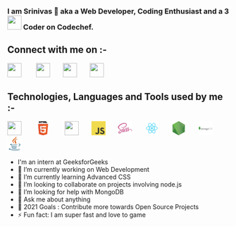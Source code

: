 ### I am Srinivas 👋 aka a Web Developer, Coding Enthusiast and a 3 <img height="32" width="32" src="https://www.flaticon.com/svg/vstatic/svg/616/616490.svg?token=exp=1612179735~hmac=8fe9996a2ec27e04d8d7c620eace5e5a" /> Coder on Codechef.
## Connect with me on :-

[<img height="32" width="32" src="https://cdn.jsdelivr.net/npm/simple-icons@v4/icons/linkedin.svg" />](https://www.linkedin.com/in/srinivas-m-298764191/) &emsp;  &ensp; [<img height="32" width="32" src="https://s3.amazonaws.com/codechef_shared/sites/all/themes/abessive/logo.svg" />](https://www.codechef.com/users/codey_srinivas) &emsp;  &ensp;[<img height="32" width="32" src="https://miro.medium.com/max/312/1*vC6VtkV4Di6HnbiX_EjDvQ.png" />](https://binarysearch.com/@/Codey_Srinivas) &emsp;  &ensp;[<img height="32" width="32" src="https://cdn.jsdelivr.net/npm/simple-icons@v4/icons/hackerrank.svg" />](https://www.hackerrank.com/Coder_Srinivas)<br/>

## Technologies, Languages and Tools used by me :-

<img height="32" width="32" src="https://upload.wikimedia.org/wikipedia/commons/thumb/9/9a/Visual_Studio_Code_1.35_icon.svg/1200px-Visual_Studio_Code_1.35_icon.svg.png" /> &emsp;  &ensp; <img height="32" width="32" src="https://raw.githubusercontent.com/github/explore/80688e429a7d4ef2fca1e82350fe8e3517d3494d/topics/html/html.png" /> &emsp;  &ensp; <img height="32" width="32" src="https://upload.wikimedia.org/wikipedia/commons/thumb/d/d5/CSS3_logo_and_wordmark.svg/1200px-CSS3_logo_and_wordmark.svg.png" /> &emsp;  &ensp;<img height="32" width="32" src="https://raw.githubusercontent.com/github/explore/80688e429a7d4ef2fca1e82350fe8e3517d3494d/topics/javascript/javascript.png" /> &emsp;  &ensp;<img height="32" width="32" src="https://raw.githubusercontent.com/github/explore/80688e429a7d4ef2fca1e82350fe8e3517d3494d/topics/sass/sass.png" />&emsp;  &ensp; <img height="32" width="32" src="https://raw.githubusercontent.com/github/explore/80688e429a7d4ef2fca1e82350fe8e3517d3494d/topics/react/react.png" />&emsp;  &ensp; <img height="32" width="32" src="https://raw.githubusercontent.com/github/explore/80688e429a7d4ef2fca1e82350fe8e3517d3494d/topics/nodejs/nodejs.png" /> &emsp;  &ensp;<img height="32" width="32" src="https://raw.githubusercontent.com/github/explore/80688e429a7d4ef2fca1e82350fe8e3517d3494d/topics/mongodb/mongodb.png" /> &emsp;  &ensp;<img height="32" width="32" src="https://raw.githubusercontent.com/github/explore/80688e429a7d4ef2fca1e82350fe8e3517d3494d/topics/java/java.png" />


- I'm an intern at GeeksforGeeks
- 🔭 I’m currently working on Web Development
- 🌱 I’m currently learning Advanced CSS
- 👯 I’m looking to collaborate on projects involving node.js
- 🤔 I’m looking for help with MongoDB
- 💬 Ask me about anything
- 🥅 2021 Goals : Contribute more towards Open Source Projects
- ⚡ Fun fact: I am super fast and love to game

